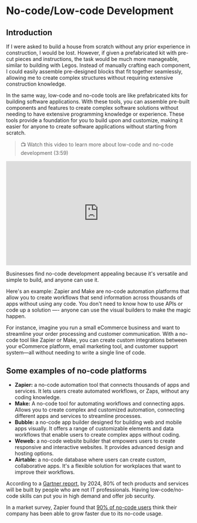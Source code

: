 # No-code/Low-code Development

## Introduction

If I were asked to build a house from scratch without any prior experience in construction, I would be lost. However, if given a prefabricated kit with pre-cut pieces and instructions, the task would be much more manageable, similar to building with Legos. Instead of manually crafting each component, I could easily assemble pre-designed blocks that fit together seamlessly, allowing me to create complex structures without requiring extensive construction knowledge.

In the same way, low-code and no-code tools are like prefabricated kits for building software applications. With these tools, you can assemble pre-built components and features to create complex software solutions without needing to have extensive programming knowledge or experience. These tools provide a foundation for you to build upon and customize, making it easier for anyone to create software applications without starting from scratch.

> 📺 Watch this video to learn more about low-code and no-code development (3:59)

<div style="position: relative; padding-bottom: 56.25%; height: 0;">
<iframe width="630" height="354" src="https://www.youtube.com/embed/FMkOdYoZG7A?start=25&end=264" title="Low-code/ no-code Development" frameborder="0" allow="accelerometer; autoplay; clipboard-write; encrypted-media; gyroscope; picture-in-picture" allowfullscreen style="position: absolute; top: 0; left: 0; width: 100%; height: 100%;"></iframe>
</div>

Businesses find no-code development appealing because it's versatile and simple to build, and anyone can use it.

Here's an example: Zapier and Make are no-code automation platforms that allow you to create workflows that send information across thousands of apps without using any code. You don't need to know how to use APIs or code up a solution —- anyone can use the visual builders to make the magic happen.

For instance, imagine you run a small eCommerce business and want to streamline your order processing and customer communication. With a no-code tool like Zapier or Make, you can create custom integrations between your eCommerce platform, email marketing tool, and customer support system—all without needing to write a single line of code.


## Some examples of no-code platforms
- **Zapier:**  a no-code automation tool that connects thousands of apps and services. It lets users create automated workflows, or Zaps, without any coding knowledge.
- **Make:** A no-code tool for automating workflows and connecting apps. Allows you to create complex and customized automation, connecting different apps and services to streamline processes.
- **Bubble:** a no-code app builder designed for building web and mobile apps visually. It offers a range of customizable elements and data workflows that enable users to create complex apps without coding.
- **Weweb:**  a no-code website builder that empowers users to create responsive and interactive websites. It provides advanced design and hosting options.
- **Airtable:** a no-code database where users can create custom, collaborative apps. It's a flexible solution for workplaces that want to improve their workflows.

<!-- {insert padlet - in your own words, enumerate the pros and cons of low-code/no-code tools} -->

According to a [Gartner report](https://www.gartner.com/en/newsroom/press-releases/2021-06-10-gartner-says-the-majority-of-technology-products-and-services-will-be-built-by-professionals-outside-of-it-by-2024), by 2024, 80% of tech products and services will be built by people who are not IT professionals. Having low-code/no-code skills can put you in high demand and offer job security.

In a market survey, Zapier found that [90% of no-code users](https://zapier.com/blog/no-code-report/) think their company has been able to grow faster due to its no-code usage. 
